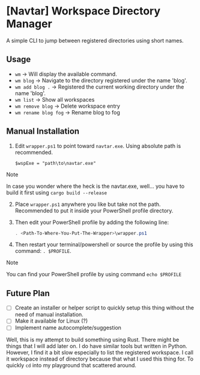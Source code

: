 # \[Navtar\] Workspace Directory Manager

A simple CLI to jump between registered directories using short names. 

## Usage

- `wm` -> Will display the available command.
- `wm blog` -> Navigate to the directory registered under the name 'blog'.
- `wm add blog .` -> Registered the current working directory under the name 'blog'.
- `wm list` -> Show all workspaces
- `wm remove blog` -> Delete workspace entry
- `wm rename blog fog` -> Rename blog to fog

## Manual Installation

1. Edit `wrapper.ps1` to point toward `navtar.exe`. Using absolute path is recommended. 

    ```
    $wspExe = "path\to\navtar.exe"
    ```

> [!NOTE]
> In case you wonder where the heck is the navtar.exe, well... you have to build it first using `cargo build --release`

2. Place `wrapper.ps1` anywhere you like but take not the path. Recommended to put it inside your PowerShell profile directory.
3. Then edit your PowerShell profile by adding the following line:

    ```Microsoft.PowerShell_profile.ps1
    . <Path-To-Where-You-Put-The-Wrapper>\wrapper.ps1
    ```

4. Then restart your terminal/powershell or source the profile by using this command: `. $PROFILE`.

> [!NOTE]
> You can find your PowerShell profile by using command `echo $PROFILE`

## Future Plan

- [ ] Create an installer or helper script to quickly setup this thing without the need of manual installation.
- [ ] Make it available for Linux (?)
- [ ] Implement name autocomplete/suggestion

Well, this is my attempt to build something using Rust. There might be things that I will add later on. I do have similar tools
but written in Python. However, I find it a bit slow especially to list the registered workspace. I call it workspace instead of directory
because that what I used this thing for. To quickly `cd` into my playground that scattered around.

